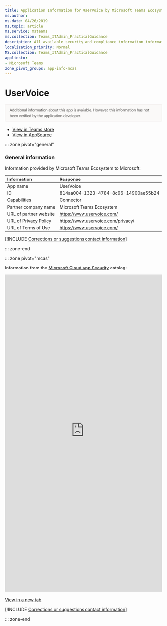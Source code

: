```yaml
---
title: Application Information for UserVoice by Microsoft Teams Ecosystem
ms.author: 
ms.date: 04/26/2019
ms.topic: article
ms.service: msteams
ms.collection: Teams_ITAdmin_PracticalGuidance
description: All available security and compliance information information for UserVoice, its data handling policies, its Microsoft Cloud App Security app catalog information, and security/compliance information in the CSA STAR registry.
localization_priority: Normal
MS.collection: Teams_ITAdmin_PracticalGuidance
appliesto:
- Microsoft Teams
zone_pivot_groups: app-info-mcas
---
```

# UserVoice

<p></p><img alt="Non-attested image" src="./images/unattested.png" width="650"/>

* <a href="https://teams.microsoft.com/l/app/814aa004-1323-4784-8c96-14900ae55b24" target="_blank">View in Teams store</a>
* <a href="https://appsource.microsoft.com/en-us/product/office/WA104381589" target="_blank">View in AppSource</a>

::: zone pivot="general"

### General information

Information provided by Microsoft Teams Ecosystem to Microsoft:

| **Information** | **Response** |
|:----------------|:-------------|
| App name | UserVoice |
| ID | 814aa004-1323-4784-8c96-14900ae55b24 |
| Capabilities | Connector |
| Partner company name | Microsoft Teams Ecosystem |
| URL of partner website | <https://www.uservoice.com/> |
| URL of Privacy Policy | <https://www.uservoice.com/privacy/> |
| URL of Terms of Use | <https://www.uservoice.com/> |

 [!INCLUDE [Corrections or suggestions contact information](./includes/corrections-or-suggestions.md)]

::: zone-end


::: zone pivot="mcas"

Information from the [Microsoft Cloud App Security](https://www.microsoft.com/en-us/enterprise-mobility-security/cloud-app-security) catalog:

<iframe height='1020' title='Microsoft Cloud App Security Information' src='https://3ca685143b5b46b4b0e5266dadf2e97c.codepen.website/#/dashboard/10023' frameborder='no'  style='width: 100%;'></iframe>

<a href="https://3ca685143b5b46b4b0e5266dadf2e97c.codepen.website/#/dashboard/10023" target="_blank">View in a new tab</a>

[!INCLUDE [Corrections or suggestions contact information](./includes/corrections-or-suggestions.md)]

::: zone-end

